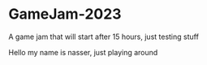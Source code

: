 # GameJam-2023
A game jam that will start after 15 hours, just testing stuff 

Hello my name is nasser, just playing around
